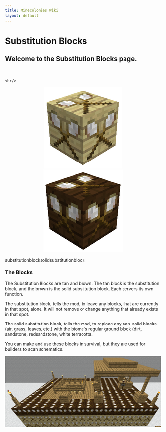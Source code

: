 ```yaml
---
title: Minecolonies Wiki
layout: default
---
```

# Substitution Blocks

## Welcome to the Substitution Blocks page. 
<br>

    <hr/>

<div class="infobox box text-center">
    <p style="text-align:center;"><img src="../../assets/images/items/substitutionblock.png" alt="Substitution Block">
    <img src="../../assets/images/items/solidsubstitutionblock.png" alt="SolidSubstitution Block"></p>
    <recipe>substitutionblock</recipe><recipe>solidsubstitutionblock</recipe>
</div>

### The Blocks

The Substitution Blocks are tan and brown. The tan block is the substitution block, and the brown is the solid substitution block.  Each servers its own function. 

The substitution block, tells the mod, to leave any blocks, that are currently in that spot, alone. It will not remove or change anything that already exists in that spot.

The solid substitution block, tells the mod, to replace any non-solid blocks (air, grass, leaves, etc.) with the biome's regular ground block (dirt, sandstone, redsandstone, white terracotta. 

You can make and use these blocks in survival, but they are used for builders to scan schematics.
<br>
<p style="text-align:center;"><img src="../../assets/images/items/sampleschematic.png" alt="Sample Schematic"></p>
<br>
